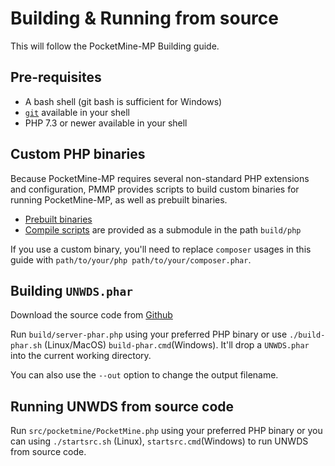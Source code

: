 # Building & Running from source
This will follow the PocketMine-MP Building guide.
## Pre-requisites
- A bash shell (git bash is sufficient for Windows)
- [`git`](https://git-scm.com) available in your shell
- PHP 7.3 or newer available in your shell

## Custom PHP binaries
Because PocketMine-MP requires several non-standard PHP extensions and configuration, PMMP provides scripts to build custom binaries for running PocketMine-MP, as well as prebuilt binaries.

- [Prebuilt binaries](https://jenkins.pmmp.io/job/PHP-7.3-Aggregate)
- [Compile scripts](https://github.com/pmmp/php-build-scripts) are provided as a submodule in the path `build/php`

If you use a custom binary, you'll need to replace `composer` usages in this guide with `path/to/your/php path/to/your/composer.phar`.

## Building `UNWDS.phar`
Download the source code from [Github](https://github.com/UnnamedNetwork/UNWDS/)

Run `build/server-phar.php` using your preferred PHP binary or use `./build-phar.sh` (Linux/MacOS) `build-phar.cmd`(Windows). It'll drop a `UNWDS.phar` into the current working directory.

You can also use the `--out` option to change the output filename.

## Running UNWDS from source code
Run `src/pocketmine/PocketMine.php` using your preferred PHP binary or you can using `./startsrc.sh` (Linux), `startsrc.cmd`(Windows) to run UNWDS from source code.